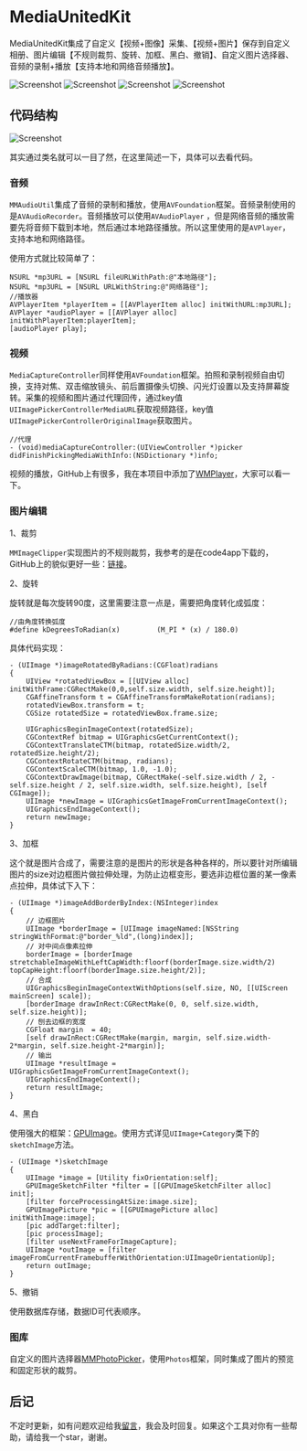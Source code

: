 # MediaUnitedKit

MediaUnitedKit集成了自定义【视频+图像】采集、【视频+图片】保存到自定义相册、图片编辑【不规则裁剪、旋转、加框、黑白、撤销】、自定义图片选择器、音频的录制+播放【支持本地和网络音频播放】。

![Screenshot](https://github.com/CheeryLau/MediaUnitedKit/blob/master/Screenshot/capture.png)
![Screenshot](https://github.com/CheeryLau/MediaUnitedKit/blob/master/Screenshot/editor.png)
![Screenshot](https://github.com/CheeryLau/MediaUnitedKit/blob/master/Screenshot/audio.png)
![Screenshot](https://github.com/CheeryLau/MediaUnitedKit/blob/master/Screenshot/gallery.png)

## 代码结构
![Screenshot](https://github.com/CheeryLau/MediaUnitedKit/blob/master/Screenshot/framework.png)

其实通过类名就可以一目了然，在这里简述一下，具体可以去看代码。

### 音频
`MMAudioUtil`集成了音频的录制和播放，使用`AVFoundation`框架。音频录制使用的是`AVAudioRecorder`。音频播放可以使用`AVAudioPlayer` ，但是网络音频的播放需要先将音频下载到本地，然后通过本地路径播放。所以这里使用的是`AVPlayer`，支持本地和网络路径。

使用方式就比较简单了：

```objc
NSURL *mp3URL = [NSURL fileURLWithPath:@"本地路径"];
NSURL *mp3URL = [NSURL URLWithString:@"网络路径"];
//播放器
AVPlayerItem *playerItem = [[AVPlayerItem alloc] initWithURL:mp3URL];
AVPlayer *audioPlayer = [[AVPlayer alloc] initWithPlayerItem:playerItem];
[audioPlayer play];
```

### 视频

`MediaCaptureController`同样使用`AVFoundation`框架。拍照和录制视频自由切换，支持对焦、双击缩放镜头、前后置摄像头切换、闪光灯设置以及支持屏幕旋转。采集的视频和图片通过代理回传，通过key值`UIImagePickerControllerMediaURL`获取视频路径，key值`UIImagePickerControllerOriginalImage`获取图片。

```objc
//代理
- (void)mediaCaptureController:(UIViewController *)picker didFinishPickingMediaWithInfo:(NSDictionary *)info;
```

视频的播放，GitHub上有很多，我在本项目中添加了[WMPlayer](https://github.com/zhengwenming/WMPlayer)，大家可以看一下。

### 图片编辑

1、裁剪

`MMImageClipper`实现图片的不规则裁剪，我参考的是在code4app下载的，GitHub上的貌似更好一些：[链接](https://github.com/jberlana/JBCroppableView)。

2、旋转

旋转就是每次旋转90度，这里需要注意一点是，需要把角度转化成弧度：

```
//由角度转换弧度
#define kDegreesToRadian(x)         (M_PI * (x) / 180.0)
```

具体代码实现：

```
- (UIImage *)imageRotatedByRadians:(CGFloat)radians
{
    UIView *rotatedViewBox = [[UIView alloc] initWithFrame:CGRectMake(0,0,self.size.width, self.size.height)];
    CGAffineTransform t = CGAffineTransformMakeRotation(radians);
    rotatedViewBox.transform = t;
    CGSize rotatedSize = rotatedViewBox.frame.size;
    
    UIGraphicsBeginImageContext(rotatedSize);
    CGContextRef bitmap = UIGraphicsGetCurrentContext();
    CGContextTranslateCTM(bitmap, rotatedSize.width/2, rotatedSize.height/2);
    CGContextRotateCTM(bitmap, radians);
    CGContextScaleCTM(bitmap, 1.0, -1.0);
    CGContextDrawImage(bitmap, CGRectMake(-self.size.width / 2, -self.size.height / 2, self.size.width, self.size.height), [self CGImage]);
    UIImage *newImage = UIGraphicsGetImageFromCurrentImageContext();
    UIGraphicsEndImageContext();
    return newImage;
}
```

3、加框

这个就是图片合成了，需要注意的是图片的形状是各种各样的，所以要针对所编辑图片的size对边框图片做拉伸处理，为防止边框变形，要选非边框位置的某一像素点拉伸，具体试下入下：


```
- (UIImage *)imageAddBorderByIndex:(NSInteger)index
{
    // 边框图片
    UIImage *borderImage = [UIImage imageNamed:[NSString stringWithFormat:@"border_%ld",(long)index]];
    // 对中间点像素拉伸
    borderImage = [borderImage stretchableImageWithLeftCapWidth:floorf(borderImage.size.width/2) topCapHeight:floorf(borderImage.size.height/2)];
    // 合成
    UIGraphicsBeginImageContextWithOptions(self.size, NO, [[UIScreen mainScreen] scale]);
    [borderImage drawInRect:CGRectMake(0, 0, self.size.width, self.size.height)];
    // 刨去边框的宽度
    CGFloat margin  = 40;
    [self drawInRect:CGRectMake(margin, margin, self.size.width-2*margin, self.size.height-2*margin)];
    // 输出
    UIImage *resultImage = UIGraphicsGetImageFromCurrentImageContext();
    UIGraphicsEndImageContext();
    return resultImage;
}
```

4、黑白

使用强大的框架：[GPUImage](https://github.com/BradLarson/GPUImage)。使用方式详见`UIImage+Category`类下的`sketchImage`方法。

```
- (UIImage *)sketchImage
{
    UIImage *image = [Utility fixOrientation:self];
    GPUImageSketchFilter *filter = [[GPUImageSketchFilter alloc] init];
    [filter forceProcessingAtSize:image.size];
    GPUImagePicture *pic = [[GPUImagePicture alloc] initWithImage:image];
    [pic addTarget:filter];
    [pic processImage];
    [filter useNextFrameForImageCapture];
    UIImage *outImage = [filter imageFromCurrentFramebufferWithOrientation:UIImageOrientationUp];
    return outImage;
}
```

5、撤销

使用数据库存储，数据ID可代表顺序。

### 图库

自定义的图片选择器[MMPhotoPicker](https://github.com/CheeryLau/MMPhotoPicker)，使用`Photos`框架，同时集成了图片的预览和固定形状的裁剪。

## 后记

不定时更新，如有问题欢迎给我[留言](https://github.com/CheeryLau/MediaUnitedKit/issues)，我会及时回复。如果这个工具对你有一些帮助，请给我一个star，谢谢。

